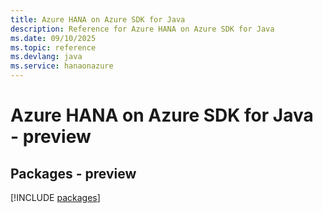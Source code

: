 ```yaml
---
title: Azure HANA on Azure SDK for Java
description: Reference for Azure HANA on Azure SDK for Java
ms.date: 09/10/2025
ms.topic: reference
ms.devlang: java
ms.service: hanaonazure
---
```

# Azure HANA on Azure SDK for Java - preview
## Packages - preview
[!INCLUDE [packages](hana-on-azure-index.md)]